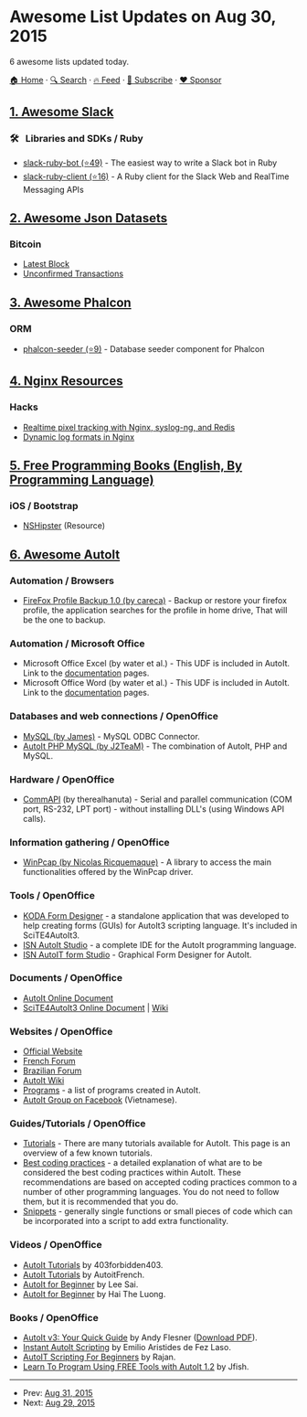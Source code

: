 # Awesome List Updates on Aug 30, 2015

6 awesome lists updated today.

[🏠 Home](/README.md) · [🔍 Search](https://www.trackawesomelist.com/search/) · [🔥 Feed](https://www.trackawesomelist.com/rss.xml) · [📮 Subscribe](https://trackawesomelist.us17.list-manage.com/subscribe?u=d2f0117aa829c83a63ec63c2f&id=36a103854c) · [❤️  Sponsor](https://github.com/sponsors/theowenyoung)



## [1. Awesome Slack](/content/matiassingers/awesome-slack/README.md)

### :hammer_and_wrench:   Libraries and SDKs / Ruby

*   [slack-ruby-bot (⭐49)](https://github.com/dblock/slack-ruby-bot) - The easiest way to write a Slack bot in Ruby
*   [slack-ruby-client (⭐16)](https://github.com/dblock/slack-ruby-client) - A Ruby client for the Slack Web and RealTime Messaging APIs

## [2. Awesome Json Datasets](/content/jdorfman/awesome-json-datasets/README.md)

### Bitcoin

*   [Latest Block](https://blockchain.info/latestblock)
*   [Unconfirmed Transactions](https://blockchain.info/unconfirmed-transactions?format=json)

## [3. Awesome Phalcon](/content/phalcon/awesome-phalcon/README.md)

### ORM

*   [phalcon-seeder (⭐9)](https://github.com/SidRoberts/phalcon-seeder) - Database seeder component for Phalcon

## [4. Nginx Resources](/content/fcambus/nginx-resources/README.md)

### Hacks

*   [Realtime pixel tracking with Nginx, syslog-ng, and Redis](https://benwilber.github.io/nginx/redis/syslog/pixel-tracking/2013/09/13/realtime-pixel-tracking-with-nginx-syslog-ng-and-redis.html)
*   [Dynamic log formats in Nginx](https://benwilber.github.io/nginx/syslog/logging/2015/08/26/dynamic-log-formats-in-nginx.html)

## [5. Free Programming Books (English, By Programming Language)](/content/EbookFoundation/free-programming-books/README.md)

### iOS / Bootstrap

*   [NSHipster](http://nshipster.com/#archive) (Resource)

## [6. Awesome AutoIt](/content/J2TEAM/awesome-AutoIt/README.md)

### Automation / Browsers

*   [FireFox Profile Backup 1.0 (by careca)](https://www.autoitscript.com/forum/files/file/224-firefox-profile-backup/) - Backup or restore your firefox profile, the application searches for the profile in home drive, That will be the one to backup.

### Automation / Microsoft Office

*   Microsoft Office Excel (by water et al.) - This UDF is included in AutoIt. Link to the [documentation](https://www.autoitscript.com/wiki/Excel_UDF) pages.
*   Microsoft Office Word (by water et al.) - This UDF is included in AutoIt. Link to the [documentation](https://www.autoitscript.com/wiki/Word_UDF) pages.

### Databases and web connections / OpenOffice

*   [MySQL (by James)](https://www.autoitscript.com/forum/topic/122360-mysql-odbc-connector-udf) - MySQL ODBC Connector.
*   [AutoIt PHP MySQL (by J2TeaM)](https://www.autoitscript.com/forum/topic/173984-the-combination-of-autoit-php-and-mysql/) - The combination of AutoIt, PHP and MySQL.

### Hardware / OpenOffice

*   [CommAPI](https://github.com/J2TEAM/awesome-AutoIt/blob/master/wiki/CommAPI "CommAPI") (by therealhanuta) - Serial and parallel communication (COM port, RS-232, LPT port) - without installing DLL's (using Windows API calls).

### Information gathering / OpenOffice

*   [WinPcap (by Nicolas Ricquemaque)](http://opensource.grisambre.net/pcapau3/) - A library to access the main functionalities offered by the WinPcap driver.

### Tools / OpenOffice

*   [KODA Form Designer](http://koda.darkhost.ru/) - a standalone application that was developed to help creating forms (GUIs) for AutoIt3 scripting language. It's included in SciTE4AutoIt3.
*   [ISN AutoIt Studio](http://www.isnetwork.at/index.php?option=com_content\&view=article\&id=10\&Itemid=115) - a complete IDE for the AutoIt programming language.
*   [ISN AutoIT form Studio](http://www.isnetwork.at/index.php?option=com_content\&view=article\&id=7\&Itemid=116) - Graphical Form Designer for AutoIt.

### Documents / OpenOffice

*   [AutoIt Online Document](https://www.autoitscript.com/autoit3/docs/)
*   [SciTE4AutoIt3 Online Document](https://www.autoitscript.com/autoit3/scite/docs/SciTE4AutoIt3.html) | [Wiki](https://www.autoitscript.com/wiki/SciTE4AutoIt3)

### Websites / OpenOffice

*   [Official Website](https://www.autoitscript.com/)
*   [French Forum](http://www.autoitscript.fr/)
*   [Brazilian Forum](http://forum.autoitbrasil.com/)
*   [AutoIt Wiki](https://www.autoitscript.com/wiki)
*   [Programs](https://www.autoitscript.com/wiki/AutoIt_Programs) - a list of programs created in AutoIt.
*   [AutoIt Group on Facebook](https://www.facebook.com/groups/autoitscript/) (Vietnamese).

### Guides/Tutorials / OpenOffice

*   [Tutorials](https://www.autoitscript.com/wiki/Tutorials) - There are many tutorials available for AutoIt. This page is an overview of a few known tutorials.
*   [Best coding practices](https://www.autoitscript.com/wiki/Best_coding_practices) - a detailed explanation of what are to be considered the best coding practices within AutoIt. These recommendations are based on accepted coding practices common to a number of other programming languages. You do not need to follow them, but it is recommended that you do.
*   [Snippets](https://www.autoitscript.com/wiki/AutoIt_Snippets) - generally single functions or small pieces of code which can be incorporated into a script to add extra functionality.

### Videos / OpenOffice

*   [AutoIt Tutorials](https://www.youtube.com/playlist?list=PL1DCD109B801D0DE6) by 403forbidden403.
*   [AutoIt Tutorials](https://www.youtube.com/user/AutoitFrench/videos) by AutoitFrench.
*   [AutoIt for Beginner](https://www.youtube.com/playlist?list=PLNeDQQ_ukvRoz5IKgFy1pgfZVqDuZf5X2) by Lee Sai.
*   [AutoIt for Beginner](https://www.youtube.com/playlist?list=PLADZ5XR0fS9B1AL1FmLUCfrXoRu2nYOKu) by Hai The Luong.

### Books / OpenOffice

*   [AutoIt v3: Your Quick Guide](http://shop.oreilly.com/product/9780596515126.do) by Andy Flesner ([Download PDF](https://www.google.com/search?q=AutoIt+v3%3A+Your+Quick+Guide+filetype%3Apdf)).
*   [Instant AutoIt Scripting](https://books.google.com.vn/books?id=TgY2-RSxhDUC) by Emilio Aristides de Fez Laso.
*   [AutoIT Scripting For Beginners](https://books.google.com.vn/books?id=ugdeCgAAQBAJ) by Rajan.
*   [Learn To Program Using FREE Tools with AutoIt 1.2](https://www.autoitscript.com/forum/files/file/351-learn-to-program-using-free-tools-with-autoit/) by Jfish.

---

- Prev: [Aug 31, 2015](/content/2015/08/31/README.md)
- Next: [Aug 29, 2015](/content/2015/08/29/README.md)